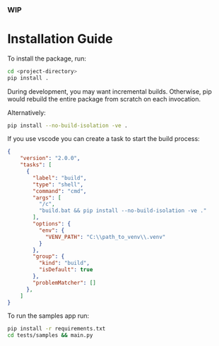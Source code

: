 ### WIP

# Installation Guide


To install the package, run:

```bash
cd <project-directory>
pip install .
```

During development, you may want incremental builds. Otherwise, pip would rebuild the entire package from scratch on each invocation.

Alternatively:
```bash
pip install --no-build-isolation -ve .
```

If you use vscode you can create a task to start the build process:
```json
{
    "version": "2.0.0",
    "tasks": [
      {
        "label": "build",
        "type": "shell",
        "command": "cmd",
        "args": [
          "/c",
          "build.bat && pip install --no-build-isolation -ve ."
        ],
        "options": {
          "env": {
            "VENV_PATH": "C:\\path_to_venv\\.venv"
          }
        },
        "group": {
          "kind": "build",
          "isDefault": true
        },
        "problemMatcher": []
      },
    ]
}
```

To run the samples app run:
```bash
pip install -r requirements.txt
cd tests/samples && main.py
```
